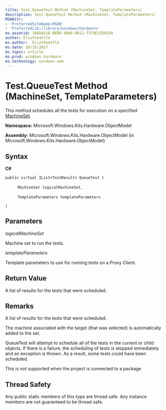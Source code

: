 ```yaml
---
title: Test.QueueTest Method (MachineSet, TemplateParameters)
description: Test.QueueTest Method (MachineSet, TemplateParameters)
MSHAttr:
- 'PreferredSiteName:MSDN'
- 'PreferredLib:/library/windows/hardware'
ms.assetid: 3A88451D-BEB9-4B0D-8012-77C9E32592FA
author: EliotSeattle
ms.author:  EliotSeattle
ms.date: 10/15/2017
ms.topic: article
ms.prod: windows-hardware
ms.technology: windows-oem
---
```


# Test.QueueTest Method (MachineSet, TemplateParameters)


This method schedules all the tests for execution on a specified [MachineSet](machineset-class.md).

**Namespace:** Microsoft.Windows.Kits.Hardware.ObjectModel

**Assembly:** Microsoft.Windows.Kits.Hardware.ObjectModel (in Microsoft.Windows.Kits.Hardware.ObjectModel)

## <span id="Syntax"></span><span id="syntax"></span><span id="SYNTAX"></span>Syntax


**C#**

`public virtual IList<TestResult> QueueTest (`

          `MachineSet logicalMachineSet,`

          `TemplateParameters templateParameters`

`)`

## <span id="Parameters"></span><span id="parameters"></span><span id="PARAMETERS"></span>Parameters


*logicalMachineSet*

Machine set to run the tests.

*templateParameters*

Template parameters to use for running tests on a Proxy Client.

## <span id="Return_Value"></span><span id="return_value"></span><span id="RETURN_VALUE"></span>Return Value


A list of results for the tests that were scheduled.

## <span id="Remarks"></span><span id="remarks"></span><span id="REMARKS"></span>Remarks


A list of results for the tests that were scheduled.

The machine associated with the target (that was selected) is automatically added to the set.

QueueTest will attempt to schedule all of the tests in the current or child objects. If there is a failure, the scheduling of tests is stopped immediately and an exception is thrown. As a result, some tests could have been scheduled.

This is not supported when the project is connected to a package.

## <span id="Thread_Safety"></span><span id="thread_safety"></span><span id="THREAD_SAFETY"></span>Thread Safety


Any public static members of this type are thread safe. Any instance members are not guaranteed to be thread safe.

 

 






